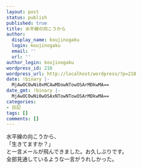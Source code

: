 ```yaml
---
layout: post
status: publish
published: true
title: 水平線の向こうから
author:
  display_name: koujinogaku
  login: koujinogaku
  email: ''
  url: ''
author_login: koujinogaku
wordpress_id: 218
wordpress_url: http://localhost/wordpress/?p=218
date: !binary |-
  MjAwOC0wNi0xMCAwMDowNTowOSArMDkwMA==
date_gmt: !binary |-
  MjAwOC0wNi0wOSAxNTowNTowOSArMDkwMA==
categories:
- 日記
tags: []
comments: []
---
```

<p>水平線の向こうから、<br />
「生きてますか？」<br />
と一言メールが飛んできました。お久しぶりです。<br />
全部見通しているような一言がうれしかった。</p>
